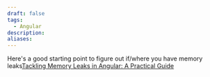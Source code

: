 ```yaml
---
draft: false
tags:
  - Angular
description: 
aliases:
---
```

Here's a good starting point to figure out if/where you have memory leaks[Tackling Memory Leaks in Angular: A Practical Guide](https://www.linkedin.com/pulse/tackling-memory-leaks-angular-practical-guide-mateus-costa-1v5ff/)